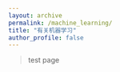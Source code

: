 ```yaml
---
layout: archive
permalink: /machine_learning/
title: "有关机器学习"
author_profile: false
---
```


> test page
